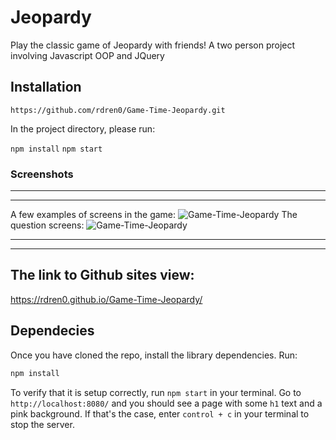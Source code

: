 
# Jeopardy
Play the classic game of Jeopardy with friends! A two person project involving Javascript OOP and JQuery

## Installation

`https://github.com/rdren0/Game-Time-Jeopardy.git`

In the project directory, please run:

`npm install`
`npm start`


### Screenshots



----------------------------------------------------------------------------------------------------------------------------
----------------------------------------------------------------------------------------------------------------------------
A few examples of screens in the game:
![Game-Time-Jeopardy](FirstView.png)
The question screens:
![Game-Time-Jeopardy](QuestionView.png)



----------------------------------------------------------------------------------------------------------------------------
----------------------------------------------------------------------------------------------------------------------------

## The link to Github sites view:
https://rdren0.github.io/Game-Time-Jeopardy/

## Dependecies
Once you have cloned the repo, install the library dependencies. Run:
```bash
npm install
```
To verify that it is setup correctly, run `npm start` in your terminal. Go to `http://localhost:8080/` and you should see a page with some `h1` text and a pink background. If that's the case, enter `control + c` in your terminal to stop the server.




